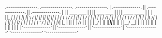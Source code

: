 
 .----------------.  .----------------.  .----------------. 
| .--------------. || .--------------. || .--------------. |
| | ____   ____  | || | ____    ____ | || | _____  _____ | |
| ||_  _| |_  _| | || ||_   \  /   _|| || ||_   _||_   _|| |
| |  \ \   / /   | || |  |   \/   |  | || |  | | /\ | |  | |
| |   \ \ / /    | || |  | |\  /| |  | || |  | |/  \| |  | |
| |    \ ' /     | || | _| |_\/_| |_ | || |  |   /\   |  | |
| |     \_/      | || ||_____||_____|| || |  |__/  \__|  | |
| |              | || |              | || |              | |
| '--------------' || '--------------' || '--------------' |
 '----------------'  '----------------'  '----------------' 

